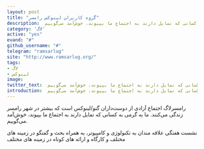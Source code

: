 ```yaml
---
layout: post
title: "گروه کاربران لینوکس رامسر"
description:  رامسر لاگ اجتماع آزادی از دوست‌داران گنو/لینوکس است که بیشتر در شهر رامسر زندگی می‌کنند. ما به گرمی به کسانی که تمایل دارند به اجتماع ما بپیوند، خوش‌آمد می‌گوییم.
category: 'لاگ'
active: "yes"
evand: "#"
github_username: "#"
telegram: "ramsarlug"
site: "http://www.ramsarlug.org/"
tags:
- لاگ
- لینوکس
image:
twitter_text:  رامسر‌لاگ اجتماع آزادی از دوست‌داران گنو/لینوکس است که بیشتر در شهر رامسر زندگی می‌کنند. ما به گرمی به کسانی که تمایل دارند به اجتماع ما بپیوند، خوش‌آمد می‌گوییم.
introduction:  رامسر‌لاگ اجتماع آزادی از دوست‌داران گنو/لینوکس است که بیشتر در شهر رامسر زندگی می‌کنند. ما به گرمی به کسانی که تمایل دارند به اجتماع ما بپیوند، خوش‌آمد می‌گوییم.
---
```


 رامسر‌لاگ اجتماع آزادی از دوست‌داران گنو/لینوکس است که بیشتر در شهر رامسر زندگی می‌کنند. ما به گرمی به کسانی که تمایل دارند به اجتماع ما بپیوند، خوش‌آمد می‌گوییم.

نشست هفتگی علاقه مندان به تکنولوژی و کامپیوتر، به همراه بحث و گفتگو در زمینه های مختلف و کارگاه و ارائه های کوتاه در زمینه های مختلف
